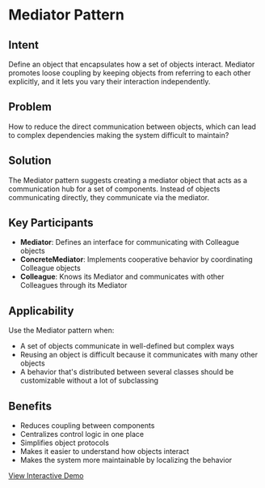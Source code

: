 # Mediator Pattern

## Intent
Define an object that encapsulates how a set of objects interact. Mediator promotes loose coupling by keeping objects from referring to each other explicitly, and it lets you vary their interaction independently.

## Problem
How to reduce the direct communication between objects, which can lead to complex dependencies making the system difficult to maintain?

## Solution
The Mediator pattern suggests creating a mediator object that acts as a communication hub for a set of components. Instead of objects communicating directly, they communicate via the mediator.

## Key Participants
- **Mediator**: Defines an interface for communicating with Colleague objects
- **ConcreteMediator**: Implements cooperative behavior by coordinating Colleague objects
- **Colleague**: Knows its Mediator and communicates with other Colleagues through its Mediator

## Applicability
Use the Mediator pattern when:
- A set of objects communicate in well-defined but complex ways
- Reusing an object is difficult because it communicates with many other objects
- A behavior that's distributed between several classes should be customizable without a lot of subclassing

## Benefits
- Reduces coupling between components
- Centralizes control logic in one place
- Simplifies object protocols
- Makes it easier to understand how objects interact
- Makes the system more maintainable by localizing the behavior

[View Interactive Demo](./index.html)
